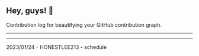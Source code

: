 ## Hey, guys! 👋

Contribution log for beautifying your GitHub contribution graph.

---



---

2023/01/24 - HONESTLEE213 - schedule